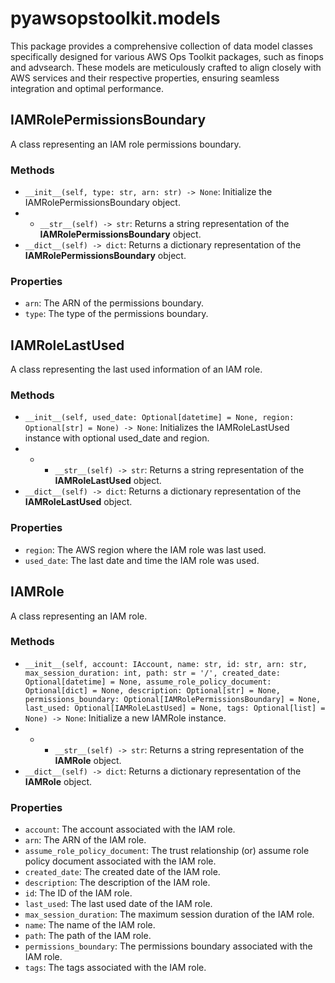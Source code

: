 # pyawsopstoolkit.models

This package provides a comprehensive collection of data model classes specifically designed for various AWS Ops Toolkit
packages, such as finops and advsearch. These models are meticulously crafted to align closely with AWS services and
their respective properties, ensuring seamless integration and optimal performance.

## IAMRolePermissionsBoundary

A class representing an IAM role permissions boundary.

### Methods

- `__init__(self, type: str, arn: str) -> None`: Initialize the IAMRolePermissionsBoundary object.
-
    - `__str__(self) -> str`: Returns a string representation of the **IAMRolePermissionsBoundary** object.
- `__dict__(self) -> dict`: Returns a dictionary representation of the **IAMRolePermissionsBoundary** object.

### Properties

- `arn`: The ARN of the permissions boundary.
- `type`: The type of the permissions boundary.

## IAMRoleLastUsed

A class representing the last used information of an IAM role.

### Methods

- `__init__(self, used_date: Optional[datetime] = None, region: Optional[str] = None) -> None`: Initializes the
  IAMRoleLastUsed instance with optional used_date and region.
-
    -
        - `__str__(self) -> str`: Returns a string representation of the **IAMRoleLastUsed** object.
- `__dict__(self) -> dict`: Returns a dictionary representation of the **IAMRoleLastUsed** object.

### Properties

- `region`: The AWS region where the IAM role was last used.
- `used_date`: The last date and time the IAM role was used.

## IAMRole

A class representing an IAM role.

### Methods

- `__init__(self, account: IAccount, name: str, id: str, arn: str, max_session_duration: int, path: str = '/', created_date: Optional[datetime] = None, assume_role_policy_document: Optional[dict] = None, description: Optional[str] = None, permissions_boundary: Optional[IAMRolePermissionsBoundary] = None, last_used: Optional[IAMRoleLastUsed] = None, tags: Optional[list] = None) -> None`:
  Initialize a new IAMRole instance.
-
    -
        - `__str__(self) -> str`: Returns a string representation of the **IAMRole** object.
- `__dict__(self) -> dict`: Returns a dictionary representation of the **IAMRole** object.

### Properties

- `account`: The account associated with the IAM role.
- `arn`: The ARN of the IAM role.
- `assume_role_policy_document`: The trust relationship (or) assume role policy document associated with the IAM role.
- `created_date`: The created date of the IAM role.
- `description`: The description of the IAM role.
- `id`: The ID of the IAM role.
- `last_used`: The last used date of the IAM role.
- `max_session_duration`: The maximum session duration of the IAM role.
- `name`: The name of the IAM role.
- `path`: The path of the IAM role.
- `permissions_boundary`: The permissions boundary associated with the IAM role.
- `tags`: The tags associated with the IAM role.
